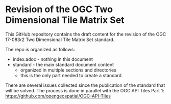 # Revision of the OGC Two Dimensional Tile Matrix Set

This GitHub repository contains the draft content for the revision of the OGC 17-083r2 Two Dimensional Tile Matrix Set standard.

The repo is organized as follows:

* index.adoc - nothing in this document
* standard - the main standard document content
  - organized in multiple sections and directories
  - this is the only part needed to create a standard

There are several issues collected since the publication of the standard that will be solved. The process is done in parallel with the OGC API Tiles Part 1: https://github.com/opengeospatial/OGC-API-Tiles
